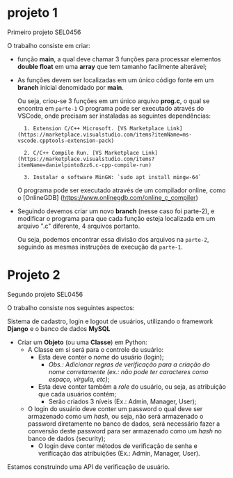 # projeto 1
Primeiro projeto SEL0456

O trabalho consiste em criar:  

* função **main**, a qual deve chamar 3 funções para processar elementos **double float** em uma **array** que tem tamanho facilmente alterável;  
* As funções devem ser localizadas em um único código fonte em um **branch** inicial denomidado por **main**.  


    Ou seja, criou-se 3 funções em um único arquivo **prog.c**, o qual se encontra em `parte-1`
    O programa pode ser executado através do VSCode, onde precisam ser instaladas as seguintes dependências: 
        
        1. Extension C/C++ Microsoft. [VS Marketplace Link] (https://marketplace.visualstudio.com/items?itemName=ms-vscode.cpptools-extension-pack) 
        
        2. C/C++ Compile Run. [VS Marketplace Link] (https://marketplace.visualstudio.com/items?itemName=danielpinto8zz6.c-cpp-compile-run)
        
        3. Instalar o software MinGW: `sudo apt install mingw-64`

    O programa pode ser executado através de um compilador online, como o [OnlineGDB] (https://www.onlinegdb.com/online_c_compiler) 

* Seguindo devemos criar um novo **branch** (nesse caso foi parte-2), e modificar o programa para que cada função esteja localizada em um arquivo ".c" diferente, 4 arquivos portanto.  

    Ou seja, podemos encontrar essa divisão dos arquivos na `parte-2`, seguindo as mesmas instruções de execução da `parte-1`.

# Projeto 2

Segundo projeto SEL0456

O trabalho consiste nos seguintes aspectos:

Sistema de cadastro, login e logout de usuários, utilizando o framework **Django** e o banco de dados **MySQL**

- Criar um **Objeto** (ou uma **Classe**) em Python:
    - A Classe em si será para o controle de usuário: 
		- Esta deve conter o *nome* do usuário (login); 
			- *Obs.: Adicionar regras de verificação para a criação do nome corretamente  (ex.: não pode ter caracteres como espaço, vírgula, etc)*;
        - Esta deve conter também a *role* do usuário, ou seja, as atribuição que cada usuários contém; 
            - Serão criados 3 níveis (Ex.: Admin, Manager, User);
	- O login do usuário deve conter um password o qual deve ser armazenado como um *hash*, ou seja, não será armazenado o password diretamente no banco de dados, será necessário fazer a conversão deste password para ser armazenado como um *hash* no banco de dados (security); 
	    - O login deve conter métodos de verificação de senha e verificação das atribuições (Ex.: Admin, Manager, User).
		
Estamos construindo uma API de verificação de usuário. 